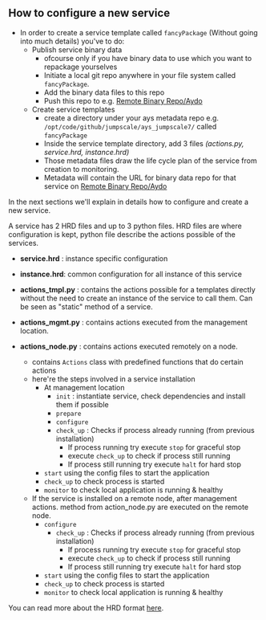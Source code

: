 How to configure a new service
------------------------------

- In order to create a service template called `fancyPackage` (Without going into much details) you've to do:
    - Publish service binary data
        - ofcourse only if you have binary data to use which you want to repackage yourselves
        - Initiate a local git repo anywhere in your file system called `fancyPackage`.
        - Add the binary data files to this repo
        - Push this repo to e.g. [Remote Binary Repo/Aydo](http://git.aydo.com/org/binary)
    - Create service templates
        - create a directory under your ays metadata repo e.g. ```/opt/code/github/jumpscale/ays_jumpscale7/``` called ```fancyPackage```
        - Inside the service template directory, add 3 files *(actions.py, service.hrd, instance.hrd)*
        - Those metadata files draw the life cycle plan of the service from creation to monitoring.
        - Metadata will contain the URL for binary data repo for that service on [Remote Binary Repo/Aydo](http://git.aydo.com/org/binary)
    
In the next sections we'll explain in details how to configure and create a new service.


A service has 2 HRD files and up to 3 python files. HRD files are where configuration is kept, python file describe the actions possible of the services.
- **service.hrd** : instance specific configuration
- **instance.hrd**: common configuration for all instance of this service
- **actions_tmpl.py** : contains the actions possible for a templates directly without the need to create an instance of the service to call them. Can be seen as "static" method of a service.
- **actions_mgmt.py** : contains actions executed from the management location.
- **actions_node.py** : contains actions executed remotely on a node.
     
    - contains ```Actions``` class with predefined functions that do certain actions
    - here're the steps involved in a service installation
      - At management location
        - ```init``` : instantiate service, check dependencies and install them if possible
        - ```prepare``` 
        - ```configure```
        - ```check_up``` : Checks if process already running (from previous installation)
          * If process running try execute ```stop``` for graceful stop
          * execute  ```check_up``` to check if process still running
          * If process still running try execute ```halt``` for hard stop
      - ```start``` using the config files to start the application
      - ```check_up``` to check process is started
      - ```monitor``` to check local application is running & healthy
    - If the service is installed on a remote node, after management actions. method from action_node.py are executed on the remote node.
      - ```configure```
        - ```check_up``` : Checks if process already running (from previous installation)
          * If process running try execute ```stop``` for graceful stop
          * execute  ```check_up``` to check if process still running
          * If process still running try execute ```halt``` for hard stop
      - ```start``` using the config files to start the application
      - ```check_up``` to check process is started
      - ```monitor``` to check local application is running & healthy

You can read more about the HRD format [here](HRD.md).